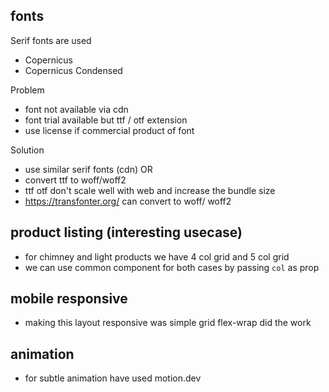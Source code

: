 ## fonts
Serif fonts are used
- Copernicus
- Copernicus Condensed

Problem
- font not available via cdn
- font trial available but ttf / otf extension
- use license if commercial product of font

Solution
- use similar serif fonts (cdn) OR
- convert ttf to woff/woff2
- ttf otf don't scale well with web and increase the bundle size
- https://transfonter.org/ can convert to woff/ woff2

## product listing (interesting usecase)

- for chimney and light products we have 4 col grid and 5 col grid
- we can use common component for both cases by passing `col` as prop

## mobile responsive
- making this layout responsive was simple grid flex-wrap did the work

## animation
- for subtle animation have used motion.dev